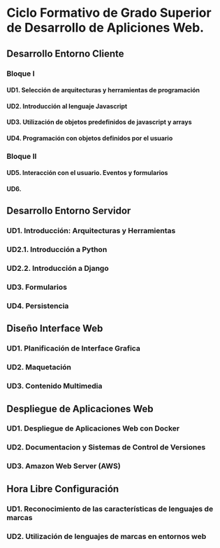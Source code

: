 # Ciclo Formativo de Grado Superior de Desarrollo de Apliciones Web.

## Desarrollo Entorno Cliente
### Bloque I
#### UD1. Selección de arquitecturas y herramientas de programación
#### UD2. Introducción al lenguaje Javascript
#### UD3. Utilización de objetos predefinidos de javascript y arrays 
#### UD4. Programación con objetos definidos por el usuario 
### Bloque II
#### UD5. Interacción con el usuario. Eventos y formularios
#### UD6. 


## Desarrollo Entorno Servidor
### UD1. Introducción: Arquitecturas y Herramientas
### UD2.1. Introducción a Python
### UD2.2. Introducción a Django 
### UD3. Formularios
### UD4. Persistencia

## Diseño Interface Web
### UD1. Planificación de Interface Grafica
### UD2. Maquetación
### UD3. Contenido Multimedia

## Despliegue de Aplicaciones Web
### UD1. Despliegue de Aplicaciones Web con Docker
### UD2. Documentacion y Sistemas de Control de Versiones
### UD3. Amazon Web Server (AWS)

## Hora Libre Configuración
### UD1. Reconocimiento de las características de lenguajes de marcas
### UD2. Utilización de lenguajes de marcas en entornos web
